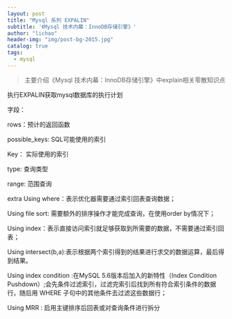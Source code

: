 ```yaml
---
layout: post
title: "Mysql 系列 EXPALIN"
subtitle: '《Mysql 技术内幕：InnoDB存储引擎》'
author: "lichao"
header-img: "img/post-bg-2015.jpg"
catalog: true
tags:
  - mysql
---
```


> 主要介绍《Mysql 技术内幕：InnoDB存储引擎》中explain相关零散知识点


执行EXPALIN获取mysql数据库的执行计划

字段：

rows：预计的返回函数



possible_keys:
SQL可能使用的索引

Key：
实际使用的索引



type:
查询类型

range: 范围查询

extra
Using where：表示优化器需要通过索引回表查询数据；

Using file sort:  需要额外的排序操作才能完成查询，在使用order by情况下；

Using index：表示直接访问索引就足够获取到所需要的数据，不需要通过索引回表；

Using intersect(b,a):表示根据两个索引得到的结果进行求交的数据运算，最后得到结果。 

Using index condition :在MySQL 5.6版本后加入的新特性（Index Condition Pushdown）;会先条件过滤索引，过滤完索引后找到所有符合索引条件的数据行，随后用 WHERE 子句中的其他条件去过滤这些数据行；

Using MRR : 启用主键排序后回表或对查询条件进行拆分


